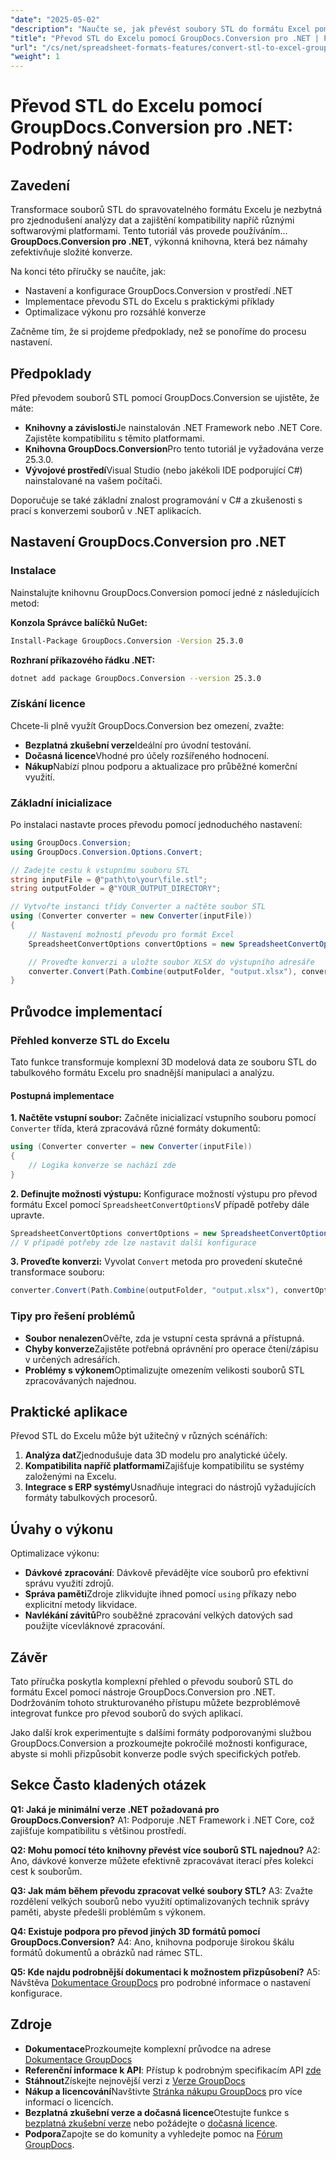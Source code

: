 ```yaml
---
"date": "2025-05-02"
"description": "Naučte se, jak převést soubory STL do formátu Excel pomocí nástroje GroupDocs.Conversion pro .NET. Tato podrobná příručka zjednodušuje analýzu dat a zajišťuje kompatibilitu softwaru."
"title": "Převod STL do Excelu pomocí GroupDocs.Conversion pro .NET | Podrobný návod"
"url": "/cs/net/spreadsheet-formats-features/convert-stl-to-excel-groupdocs-net/"
"weight": 1
---
```


# Převod STL do Excelu pomocí GroupDocs.Conversion pro .NET: Podrobný návod

## Zavedení

Transformace souborů STL do spravovatelného formátu Excelu je nezbytná pro zjednodušení analýzy dat a zajištění kompatibility napříč různými softwarovými platformami. Tento tutoriál vás provede používáním... **GroupDocs.Conversion pro .NET**, výkonná knihovna, která bez námahy zefektivňuje složité konverze.

Na konci této příručky se naučíte, jak:
- Nastavení a konfigurace GroupDocs.Conversion v prostředí .NET
- Implementace převodu STL do Excelu s praktickými příklady
- Optimalizace výkonu pro rozsáhlé konverze

Začněme tím, že si projdeme předpoklady, než se ponoříme do procesu nastavení.

## Předpoklady

Před převodem souborů STL pomocí GroupDocs.Conversion se ujistěte, že máte:
- **Knihovny a závislosti**Je nainstalován .NET Framework nebo .NET Core. Zajistěte kompatibilitu s těmito platformami.
- **Knihovna GroupDocs.Conversion**Pro tento tutoriál je vyžadována verze 25.3.0.
- **Vývojové prostředí**Visual Studio (nebo jakékoli IDE podporující C#) nainstalované na vašem počítači.

Doporučuje se také základní znalost programování v C# a zkušenosti s prací s konverzemi souborů v .NET aplikacích.

## Nastavení GroupDocs.Conversion pro .NET

### Instalace

Nainstalujte knihovnu GroupDocs.Conversion pomocí jedné z následujících metod:

**Konzola Správce balíčků NuGet:**
```bash
Install-Package GroupDocs.Conversion -Version 25.3.0
```

**Rozhraní příkazového řádku .NET:**
```bash
dotnet add package GroupDocs.Conversion --version 25.3.0
```

### Získání licence

Chcete-li plně využít GroupDocs.Conversion bez omezení, zvažte:
- **Bezplatná zkušební verze**Ideální pro úvodní testování.
- **Dočasná licence**Vhodné pro účely rozšířeného hodnocení.
- **Nákup**Nabízí plnou podporu a aktualizace pro průběžné komerční využití.

### Základní inicializace

Po instalaci nastavte proces převodu pomocí jednoduchého nastavení:
```csharp
using GroupDocs.Conversion;
using GroupDocs.Conversion.Options.Convert;

// Zadejte cestu k vstupnímu souboru STL
string inputFile = @"path\to\your\file.stl";
string outputFolder = @"YOUR_OUTPUT_DIRECTORY";

// Vytvořte instanci třídy Converter a načtěte soubor STL
using (Converter converter = new Converter(inputFile))
{
    // Nastavení možností převodu pro formát Excel
    SpreadsheetConvertOptions convertOptions = new SpreadsheetConvertOptions();

    // Proveďte konverzi a uložte soubor XLSX do výstupního adresáře
    converter.Convert(Path.Combine(outputFolder, "output.xlsx"), convertOptions);
}
```

## Průvodce implementací

### Přehled konverze STL do Excelu

Tato funkce transformuje komplexní 3D modelová data ze souboru STL do tabulkového formátu Excelu pro snadnější manipulaci a analýzu.

#### Postupná implementace

**1. Načtěte vstupní soubor:**
Začněte inicializací vstupního souboru pomocí `Converter` třída, která zpracovává různé formáty dokumentů:
```csharp
using (Converter converter = new Converter(inputFile))
{
    // Logika konverze se nachází zde
}
```

**2. Definujte možnosti výstupu:**
Konfigurace možností výstupu pro převod formátu Excel pomocí `SpreadsheetConvertOptions`V případě potřeby dále upravte.
```csharp
SpreadsheetConvertOptions convertOptions = new SpreadsheetConvertOptions();
// V případě potřeby zde lze nastavit další konfigurace
```

**3. Proveďte konverzi:**
Vyvolat `Convert` metoda pro provedení skutečné transformace souboru:
```csharp
converter.Convert(Path.Combine(outputFolder, "output.xlsx"), convertOptions);
```

### Tipy pro řešení problémů
- **Soubor nenalezen**Ověřte, zda je vstupní cesta správná a přístupná.
- **Chyby konverze**Zajistěte potřebná oprávnění pro operace čtení/zápisu v určených adresářích.
- **Problémy s výkonem**Optimalizujte omezením velikosti souborů STL zpracovávaných najednou.

## Praktické aplikace

Převod STL do Excelu může být užitečný v různých scénářích:
1. **Analýza dat**Zjednodušuje data 3D modelu pro analytické účely.
2. **Kompatibilita napříč platformami**Zajišťuje kompatibilitu se systémy založenými na Excelu.
3. **Integrace s ERP systémy**Usnadňuje integraci do nástrojů vyžadujících formáty tabulkových procesorů.

## Úvahy o výkonu

Optimalizace výkonu:
- **Dávkové zpracování**: Dávkově převádějte více souborů pro efektivní správu využití zdrojů.
- **Správa paměti**Zdroje zlikvidujte ihned pomocí `using` příkazy nebo explicitní metody likvidace.
- **Navlékání závitů**Pro souběžné zpracování velkých datových sad použijte vícevláknové zpracování.

## Závěr

Tato příručka poskytla komplexní přehled o převodu souborů STL do formátu Excel pomocí nástroje GroupDocs.Conversion pro .NET. Dodržováním tohoto strukturovaného přístupu můžete bezproblémově integrovat funkce pro převod souborů do svých aplikací.

Jako další krok experimentujte s dalšími formáty podporovanými službou GroupDocs.Conversion a prozkoumejte pokročilé možnosti konfigurace, abyste si mohli přizpůsobit konverze podle svých specifických potřeb.

## Sekce Často kladených otázek

**Q1: Jaká je minimální verze .NET požadovaná pro GroupDocs.Conversion?**
A1: Podporuje .NET Framework i .NET Core, což zajišťuje kompatibilitu s většinou prostředí.

**Q2: Mohu pomocí této knihovny převést více souborů STL najednou?**
A2: Ano, dávkové konverze můžete efektivně zpracovávat iterací přes kolekci cest k souborům.

**Q3: Jak mám během převodu zpracovat velké soubory STL?**
A3: Zvažte rozdělení velkých souborů nebo využití optimalizovaných technik správy paměti, abyste předešli problémům s výkonem.

**Q4: Existuje podpora pro převod jiných 3D formátů pomocí GroupDocs.Conversion?**
A4: Ano, knihovna podporuje širokou škálu formátů dokumentů a obrázků nad rámec STL.

**Q5: Kde najdu podrobnější dokumentaci k možnostem přizpůsobení?**
A5: Návštěva [Dokumentace GroupDocs](https://docs.groupdocs.com/conversion/net/) pro podrobné informace o nastavení konfigurace.

## Zdroje
- **Dokumentace**Prozkoumejte komplexní průvodce na adrese [Dokumentace GroupDocs](https://docs.groupdocs.com/conversion/net/)
- **Referenční informace k API**: Přístup k podrobným specifikacím API [zde](https://reference.groupdocs.com/conversion/net/)
- **Stáhnout**Získejte nejnovější verzi z [Verze GroupDocs](https://releases.groupdocs.com/conversion/net/)
- **Nákup a licencování**Navštivte [Stránka nákupu GroupDocs](https://purchase.groupdocs.com/buy) pro více informací o licencích.
- **Bezplatná zkušební verze a dočasná licence**Otestujte funkce s [bezplatná zkušební verze](https://releases.groupdocs.com/conversion/net/) nebo požádejte o [dočasná licence](https://purchase.groupdocs.com/temporary-license/).
- **Podpora**Zapojte se do komunity a vyhledejte pomoc na [Fórum GroupDocs](https://forum.groupdocs.com/c/conversion/10).